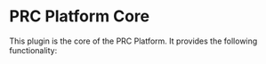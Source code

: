 # PRC Platform Core

This plugin is the core of the PRC Platform. It provides the following functionality:
